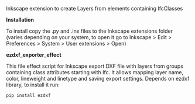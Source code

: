 Inkscape extension to create Layers from elements containing IfcClasses



**Installation**

To install copy the .py and .inx files to the Inkscape extensions folder (varies depending on your system, to open it go to Inkscape > Edit > Preferences > System > User extensions > Open)


**ezdxf_exporter_effect**

This file effect script for Inkscape export DXF file with layers from groups containing 
class attributes starting with Ifc. It allows mapping layer name, color, lineweight and linetype
and saving export settings.
Depends on ezdxf library, to install it run:

  `pip install ezdxf`
